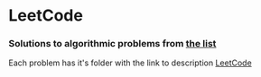 # LeetCode
### Solutions to algorithmic problems from [the list](https://seanprashad.com/leetcode-patterns/)

Each problem has it's folder with the link to description [LeetCode](https://leetcode.com)
